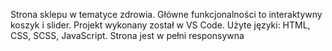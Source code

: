 Strona sklepu w tematyce zdrowia. 
Główne funkcjonalności to interaktywny koszyk i slider. 
Projekt wykonany został w VS Code. 
Użyte języki: HTML, CSS, SCSS, JavaScript. 
Strona jest w pełni responsywna






